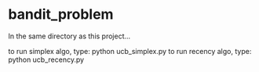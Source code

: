 # bandit_problem

In the same directory as this project...

to run simplex algo, type: python ucb_simplex.py
to run recency algo, type: python ucb_recency.py

